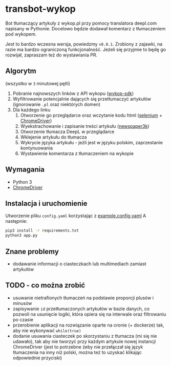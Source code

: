 # transbot-wykop
Bot tłumaczący artykuły z wykop.pl przy pomocy translatora deepl.com napisany w Pythonie. Docelowo będzie dodawał komentarz z tłumaczeniem pod wykopem.

Jest to bardzo wczesna wersja, powiedzmy `v0.0.1`. Zrobiony z zajawki, na razie ma bardzo ograniczoną funkcjonalność. Jeżeli się przyjmie to będę go rozwijał, zapraszam też do wystawiania PR.

## Algorytm
(wszystko w `3` minutowej pętli)
1. Pobranie najnowszych linków z API wykopu ([wykop-sdk](https://github.com/p1c2u/wykop-sdk))
1. Wyfiltrowanie potencjalnie dających się przetłumaczyć artykułów (ignorowanie `.pl` oraz niektórych domen)
1. Dla każdego linku
    1. Otworzenie go przeglądarce oraz wczytanie kodu html ([selenium](https://github.com/SeleniumHQ/selenium) + [ChromeDriver](https://sites.google.com/a/chromium.org/chromedriver/))
    1. Wyekstrachowanie i zapisanie treści artykułu ([newspaper3k](https://github.com/codelucas/newspaper))
    1. Otworzenie tłumacza DeepL w przeglądarce
    1. Wklejenie artykułu do tłumacza
    1. Wykrycie języka artykułu - jeżli jest w języku polskim, zaprzestanie kontynuowania
    1. Wystawienie komentarza z tłumaczeniem na wykopie

## Wymagania
- Python 3
- [ChromeDriver](https://sites.google.com/a/chromium.org/chromedriver/)

## Instalacja i uruchomienie
Utworzenie pliku `config.yaml` korzystając z [example.config.yaml](https://github.com/burnoo/transbot-wykop/blob/master/example.config.yaml)
A następnie:
```bash
pip3 install -r requirements.txt
python3 app.py
```

## Znane problemy
- dodawanie informacji o ciasteczkach lub multimediach zamiast artykułów

## TODO - co można zrobić
- usuwanie nietrafionych tłumaczeń na podstawie proporcji plusów i minusów
- zapisywanie `id` przetłumaczonych artykułów w bazie danych, co pozwoli na usunięcie logiki, która opiera się na interwale  oraz filtrowaniu po czasie
- przerobienie aplikacji na rozwiązanie oparte na cronie (+ dockerze) tak, aby nie wykonywać `while(true)`
- dodanie usuwania ciasteczek po skorzystaniu z tłumacza (mi się nie udawało), tak aby nie tworzyć przy każdym artykule nowej instancji ChromeDriver (jest to potrzebne żeby nie przełączał się język tłumaczenia na inny niż polski, można też to uzyskać klikając odpowiednie przyciski)
